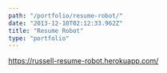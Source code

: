 ```yaml
---
path: "/portfolio/resume-robot/"
date: "2013-12-10T02:12:33.962Z"
title: "Resume Robot"
type: "portfolio"
---
```


<https://russell-resume-robot.herokuapp.com/>
